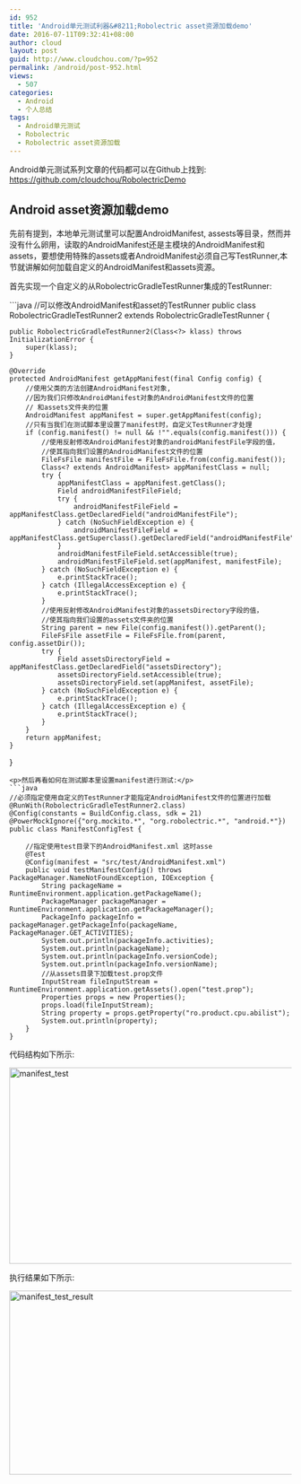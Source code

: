 ```yaml
---
id: 952
title: 'Android单元测试利器&#8211;Robolectric asset资源加载demo'
date: 2016-07-11T09:32:41+08:00
author: cloud
layout: post
guid: http://www.cloudchou.com/?p=952
permalink: /android/post-952.html
views:
  - 507
categories:
  - Android
  - 个人总结
tags:
  - Android单元测试
  - Robolectric
  - Robolectric asset资源加载
---
```

<p>Android单元测试系列文章的代码都可以在Github上找到: <a href='https://github.com/cloudchou/RobolectricDemo' target='_blank' >https://github.com/cloudchou/RobolectricDemo</a> </p>
<h2>Android asset资源加载demo</h2>
<p>先前有提到，本地单元测试里可以配置AndroidManifest, assests等目录，然而并没有什么卵用，读取的AndroidManifest还是主模块的AndroidManifest和assets，要想使用特殊的assets或者AndroidManifest必须自己写TestRunner,本节就讲解如何加载自定义的AndroidManifest和assets资源。</p>
<p>首先实现一个自定义的从RobolectricGradleTestRunner集成的TestRunner:</p>
```java
//可以修改AndroidManifest和asset的TestRunner
public class RobolectricGradleTestRunner2 extends RobolectricGradleTestRunner {

    public RobolectricGradleTestRunner2(Class<?> klass) throws InitializationError {
        super(klass);
    }

    @Override
    protected AndroidManifest getAppManifest(final Config config) {
        //使用父类的方法创建AndroidManifest对象,
        //因为我们只修改AndroidManifest对象的AndroidManifest文件的位置
        // 和assets文件夹的位置
        AndroidManifest appManifest = super.getAppManifest(config);
        //只有当我们在测试脚本里设置了manifest时，自定义TestRunner才处理
        if (config.manifest() != null && !"".equals(config.manifest())) {
            //使用反射修改AndroidManifest对象的androidManifestFile字段的值，
            //使其指向我们设置的AndroidManifest文件的位置
            FileFsFile manifestFile = FileFsFile.from(config.manifest());
            Class<? extends AndroidManifest> appManifestClass = null;
            try {
                appManifestClass = appManifest.getClass();
                Field androidManifestFileField;
                try {
                    androidManifestFileField = appManifestClass.getDeclaredField("androidManifestFile");
                } catch (NoSuchFieldException e) {
                    androidManifestFileField = appManifestClass.getSuperclass().getDeclaredField("androidManifestFile");
                }
                androidManifestFileField.setAccessible(true);
                androidManifestFileField.set(appManifest, manifestFile);
            } catch (NoSuchFieldException e) {
                e.printStackTrace();
            } catch (IllegalAccessException e) {
                e.printStackTrace();
            }
            //使用反射修改AndroidManifest对象的assetsDirectory字段的值，
            //使其指向我们设置的assets文件夹的位置
            String parent = new File(config.manifest()).getParent();
            FileFsFile assetFile = FileFsFile.from(parent, config.assetDir());
            try {
                Field assetsDirectoryField = appManifestClass.getDeclaredField("assetsDirectory");
                assetsDirectoryField.setAccessible(true);
                assetsDirectoryField.set(appManifest, assetFile);
            } catch (NoSuchFieldException e) {
                e.printStackTrace();
            } catch (IllegalAccessException e) {
                e.printStackTrace();
            }
        }
        return appManifest;
    }

}
```
<p>然后再看如何在测试脚本里设置manifest进行测试:</p>
```java
//必须指定使用自定义的TestRunner才能指定AndroidManifest文件的位置进行加载
@RunWith(RobolectricGradleTestRunner2.class)
@Config(constants = BuildConfig.class, sdk = 21)
@PowerMockIgnore({"org.mockito.*", "org.robolectric.*", "android.*"})
public class ManifestConfigTest {

    //指定使用test目录下的AndroidManifest.xml 这时asse
    @Test
    @Config(manifest = "src/test/AndroidManifest.xml")
    public void testManifestConfig() throws PackageManager.NameNotFoundException, IOException {
        String packageName = RuntimeEnvironment.application.getPackageName();
        PackageManager packageManager = RuntimeEnvironment.application.getPackageManager();
        PackageInfo packageInfo = packageManager.getPackageInfo(packageName, PackageManager.GET_ACTIVITIES);
        System.out.println(packageInfo.activities);
        System.out.println(packageName);
        System.out.println(packageInfo.versionCode);
        System.out.println(packageInfo.versionName);
        //从assets目录下加载test.prop文件
        InputStream fileInputStream = RuntimeEnvironment.application.getAssets().open("test.prop");
        Properties props = new Properties();
        props.load(fileInputStream);
        String property = props.getProperty("ro.product.cpu.abilist");
        System.out.println(property);
    }
}
```
<p>代码结构如下所示:</p>
<p><a href="http://www.cloudchou.com/wp-content/uploads/2016/07/manifest_test.png"><img src="http://www.cloudchou.com/wp-content/uploads/2016/07/manifest_test.png" alt="manifest_test" width="695" height="350" class="aligncenter size-full wp-image-934" /></a></p>
<p>执行结果如下所示:</p>
<p><a href="http://www.cloudchou.com/wp-content/uploads/2016/07/manifest_test_result.png"><img src="http://www.cloudchou.com/wp-content/uploads/2016/07/manifest_test_result.png" alt="manifest_test_result" width="975" height="328" class="aligncenter size-full wp-image-935" /></a></p>
